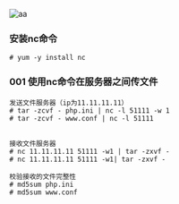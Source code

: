 ![aa](https://img.shields.io/badge/Author-%E9%99%88%E9%B9%A4-green.svg)

### 安装nc命令
```
# yum -y install nc
```

### 001 使用nc命令在服务器之间传文件
```
发送文件服务器（ip为11.11.11.11）
# tar -zcvf - php.ini | nc -l 51111 -w 1
# tar -zcvf - www.conf | nc -l 51111


接收文件服务器
# nc 11.11.11.11 51111 -w1 | tar -zxvf -
# nc 11.11.11.11 51111 -w1| tar -zxvf -

校验接收的文件完整性
# md5sum php.ini 
# md5sum www.conf
```

